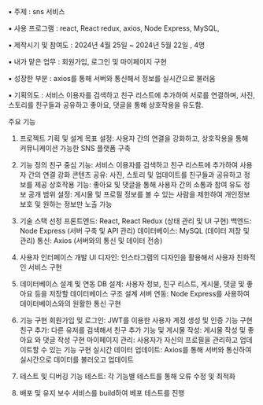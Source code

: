 ▪ 주제 : sns 서비스

▪ 사용 프로그램 : react, React redux, axios, Node Express, MySQL,

▪ 제작시기 및 참여도 : 2024년 4월 25일 ~ 2024년 5월 22일 , 4명

▪ 내가 맡은 업무 : 회원가입, 로그인 및 마이페이지 구현

▪ 성장한 부분 : axios를 통해 서버와 통신해서 정보를 실시간으로 불러옴

▪ 기획의도 : 서비스 이용자를 검색하고 친구 리스트에 추가하여 서로를 연결하며, 사진, 스토리를 친구들과 공유하고 좋아요, 댓글을 통해 상호작용을 유도함. 

주요 기능

1. 프로젝트 기획 및 설계
목표 설정: 사용자 간의 연결을 강화하고, 상호작용을 통해 커뮤니케이션 가능한 SNS 플랫폼 구축

2. 기능 정의
친구 중심 기능: 서비스 이용자를 검색하고 친구 리스트에 추가하여 사용자 간의 연결 강화
콘텐츠 공유: 사진, 스토리 및 업데이트를 친구들과 공유하고 정보를 제공
상호작용 기능: 좋아요 및 댓글을 통해 사용자 간의 소통과 참여 유도
정보 공개 범위 설정: 게시물 및 프로필 정보를 볼 수 있는 사람을 제한하여 개인정보 보호 및 원하는 정보만 노출 가능

3. 기술 스택 선정
프론트엔드: React, React Redux (상태 관리 및 UI 구현)
백엔드: Node Express (서버 구축 및 API 관리)
데이터베이스: MySQL (데이터 저장 및 관리)
통신: Axios (서버와의 통신 및 데이터 전송)

4. 사용자 인터페이스 개발
UI 디자인: 인스타그램의 디자인을 활용해서 사용자 친화적인 서비스 구현

5. 데이터베이스 설계 및 연동
DB 설계: 사용자 정보, 친구 리스트, 게시물, 댓글 및 좋아요 등을 저장할 데이터베이스 구조 설계
서버 연동: Node Express를 사용하여 데이터베이스와의 원활한 통신 구현

6. 기능 구현
회원가입 및 로그인: JWT를 이용한 사용자 계정 생성 및 인증 기능 구현
친구 추가: 다른 유저를 검색해서 친구 추가 기능 및 
게시물 작성: 게시물 작성 및 좋아요 와 댓글 작성 구현 
마이페이지 관리: 사용자가 자신의 프로필을 관리하고 업데이트할 수 있는 기능 구현
실시간 데이터 업데이트: Axios를 통해 서버와 통신하여 실시간으로 데이터를 불러오고 업데이트

7. 테스트 및 디버깅
기능 테스트: 각 기능별 테스트를 통해 오류 수정 및 최적화

8. 배포 및 유지 보수
서비스를 build하여 베포 테스트를 진행
